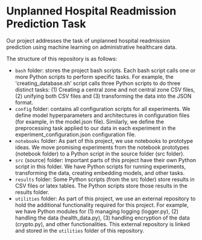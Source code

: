 # Unplanned Hospital Readmission Prediction Task

Our project addresses the task of unplanned hospital readmission prediction using machine learning on administrative healthcare data.

The structure of this repository is as follows:
- `bash` folder: stores the project bash scripts. Each bash script calls one or more Python scripts to perform specific tasks. For example, the 'creating_database.sh' script calls three Python scripts to do three distinct tasks: (1) Creating a central zone and not central zone CSV files, (2) unifying both CSV files and (3) transforming the data into the JSON format.
- `config` folder: contains all configuration scripts for all experiments. We define model hyperparameters and architectures in configuration files (for example, in the model.json file). Similarly, we define the preprocessing task applied to our data in each experiment in the experiment_configuration.json configuration file.
- `notebooks` folder: As part of this project, we use notebooks to prototype ideas. We move promising experiments from the notebook prototypes (notebook folder) to a Python script in the source folder (src folder).
- `src` (source) folder: Important parts of this project have their own Python script in this folder. We have Python scripts for running experiments, transforming the data, creating embedding models, and other tasks.
- `results` folder: Some Python scripts (from the src folder) store results in CSV files or latex tables. The Python scripts store those results in the results folder.
- `utilities` folder: As part of this project, we use an external repository to hold the additional functionality required for this project. For example, we have Python modules for (1) managing logging (logger.py), (2) handling the data (health_data.py), (3) handling encryption of the data (crypto.py), and other functionalities. This external repository is linked and stored in the `utilities` folder of this repository. 


